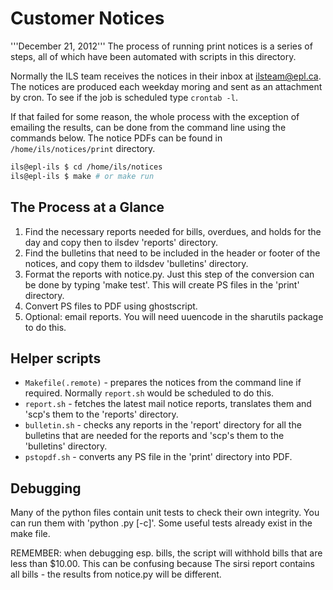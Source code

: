 # Customer Notices
'''December 21, 2012'''
The process of running print notices is a series of steps, all of which have been automated with scripts in this directory.

Normally the ILS team receives the notices in their inbox at ilsteam@epl.ca. The notices are produced each weekday moring and sent as an attachment by cron. To see if the job is scheduled type ```crontab -l```.

If that failed for some reason, the whole process with the exception of emailing the results, can be done from the command line using the commands below. The notice PDFs can be found in ```/home/ils/notices/print``` directory.
```bash
ils@epl-ils $ cd /home/ils/notices
ils@epl-ils $ make # or make run
```

## The Process at a Glance
1) Find the necessary reports needed for bills, overdues, and holds for the day and copy then to ilsdev 'reports' directory.
2) Find the bulletins that need to be included in the header or footer of the notices, and copy them to ildsdev 'bulletins' directory.
3) Format the reports with notice.py. Just this step of the conversion can be done by typing 'make test'. This will create PS files 
   in the 'print' directory.
4) Convert PS files to PDF using ghostscript.
5) Optional: email reports. You will need uuencode in the sharutils package to do this.

## Helper scripts
- ```Makefile(.remote)``` - prepares the notices from the command line if required. Normally ```report.sh``` would be scheduled to do this.
- ```report.sh``` - fetches the latest mail notice reports, translates them and 'scp's them to the 'reports' directory.
- ```bulletin.sh``` - checks any reports in the 'report' directory for all the bulletins that are needed for the reports and 'scp's them to the 'bulletins' directory.
- ```pstopdf.sh``` - converts any PS file in the 'print' directory into PDF.

## Debugging
Many of the python files contain unit tests to check their own integrity. You can run them with 'python <file>.py [-c]'.
Some useful tests already exist in the make file. 

REMEMBER: when debugging esp. bills, the script will withhold bills that are less than $10.00. This can be confusing because
The sirsi report contains all bills - the results from notice.py will be different. 
